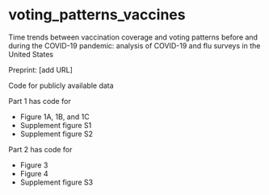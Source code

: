 # voting_patterns_vaccines


Time trends between vaccination coverage and voting patterns before and during the COVID-19 pandemic: analysis of COVID-19 and flu surveys in the United States 


Preprint: [add URL]

Code for publicly available data

Part 1 has code for

- Figure 1A, 1B, and 1C
- Supplement figure S1
- Supplement figure S2

Part 2 has code for

- Figure 3
- Figure 4
- Supplement figure S3